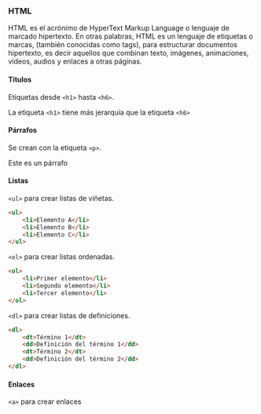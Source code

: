 ### HTML

HTML es el acrónimo de HyperText Markup Language o lenguaje de marcado hipertexto. En otras palabras, HTML es un lenguaje de etiquetas o marcas, (también conocidas como tags), para estructurar documentos hipertexto, es decir aquellos que combinan texto, imágenes, animaciones, videos, audios y enlaces a otras páginas. 

#### Títulos

Etiquetas desde `<h1>` hasta `<h6>`.

La etiqueta `<h1>` tiene más jerarquía que la etiqueta `<h6>`

#### Párrafos

Se crean con la etiqueta `<p>`.

<p>Este es un párrafo</p>

#### Listas

`<ul>` para crear listas de viñetas.

```html
<ul>
    <li>Elemento A</li>
    <li>Elemento B</li>
    <li>Elemento C</li>
</ul>
```

`<ol>` para crear listas ordenadas.

```html
<ol>
    <li>Primer elemento</li>
    <li>Segundo elemento</li>
    <li>Tercer elemento</li>
</ol>
```

`<dl>` para crear listas de definiciones.

```html
<dl>
    <dt>Término 1</dt>
    <dd>Definición del término 1</dd>
    <dt>Término 2</dt>
    <dd>Definición del término 2</dd>
</dl>
```

#### Enlaces

`<a>` para crear enlaces